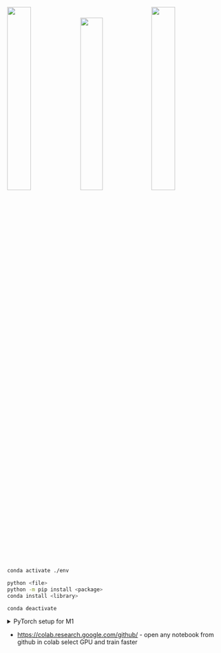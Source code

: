 <p float="left">
  <img src="https://user-images.githubusercontent.com/33498670/229229299-f8922872-1f2d-42a5-a1ae-b853b5a71072.jpg" width="33%" />
  <img src="https://user-images.githubusercontent.com/33498670/229221502-d72c1ead-d4f1-43c9-b1df-24b8b2077b3d.jpeg" width="32%" />
  <img src="https://user-images.githubusercontent.com/33498670/229221488-e26f0ba6-9c90-4aeb-9b8e-afad4c41be6a.jpg" width="33%" />
</p>

```bash
conda activate ./env

python <file>
python -m pip install <package>
conda install <library>

conda deactivate
```

<details>
  <summary>PyTorch setup for M1</summary>
  <br>

  1. [Download Miniforge3](https://github.com/conda-forge/miniforge/releases/latest/download/Miniforge3-MacOSX-arm64.sh) (Conda installer) for macOS arm64 chips (M1, M1 Pro, M1 Max).
  2. Install Miniforge3 into home directory.
  ```bash
  chmod +x ~/Downloads/Miniforge3-MacOSX-arm64.sh
  sh ~/Downloads/Miniforge3-MacOSX-arm64.sh
  source ~/miniforge3/bin/activate
  ```
  3. Restart terminal.
  4. Make and activate Conda environment. **Note:** Python 3.8 is the most stable for using the following setup.
  ```bash
  conda create --prefix ./env python=3.8
  conda activate ./env
  ```
  5. Install PyTorch.
  ```bash
  pip3 install torch torchvision torchaudio
  ```
  6. Install common data science packages.
  ```bash
  conda install pandas numpy matplotlib scikit-learn pydot pydotplus tqdm
  ```
</details>

- https://colab.research.google.com/github/ - open any notebook from github in colab select GPU and train faster
